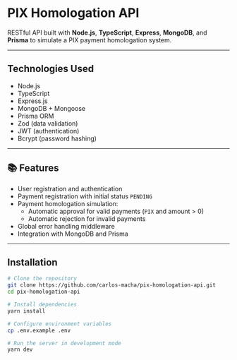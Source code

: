 # PIX Homologation API

RESTful API built with **Node.js**, **TypeScript**, **Express**, **MongoDB**, and **Prisma** to simulate a PIX payment homologation system.

---

## Technologies Used

- Node.js  
- TypeScript  
- Express.js  
- MongoDB + Mongoose  
- Prisma ORM  
- Zod (data validation)  
- JWT (authentication)  
- Bcrypt (password hashing)  

---

## 📚 Features

- User registration and authentication  
- Payment registration with initial status `PENDING`  
- Payment homologation simulation:  
  - Automatic approval for valid payments (`PIX` and amount > 0)  
  - Automatic rejection for invalid payments  
- Global error handling middleware  
- Integration with MongoDB and Prisma  

---

##  Installation

```bash
# Clone the repository
git clone https://github.com/carlos-macha/pix-homologation-api.git
cd pix-homologation-api

# Install dependencies
yarn install

# Configure environment variables
cp .env.example .env

# Run the server in development mode
yarn dev
